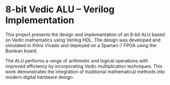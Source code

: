 # 8-bit Vedic ALU – Verilog Implementation
This project presents the design and implementation of an 8-bit ALU based on Vedic mathematics using Verilog HDL. The design was developed and simulated in Xilinx Vivado and deployed on a Spartan-7 FPGA using the Boolean board.

The ALU performs a range of arithmetic and logical operations with improved efficiency by incorporating Vedic multiplication techniques. This work demonstrates the integration of traditional mathematical methods into modern digital hardware design.

